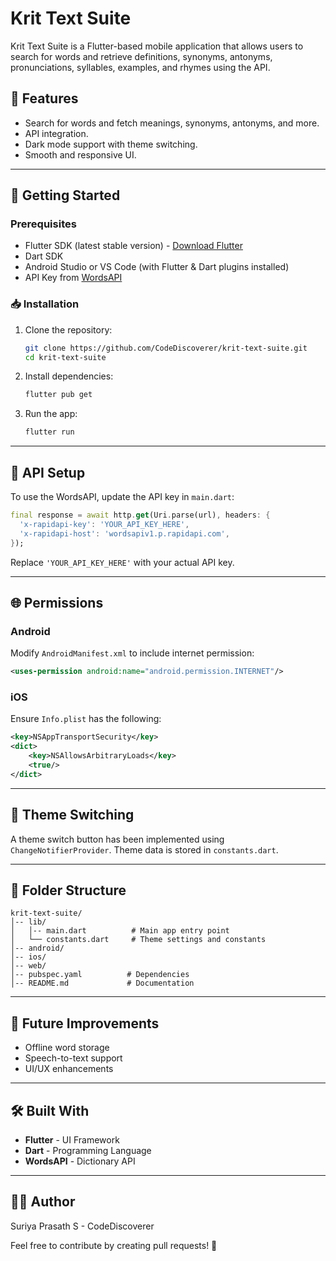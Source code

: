 # Krit Text Suite

Krit Text Suite is a Flutter-based mobile application that allows users to search for words and retrieve definitions, synonyms, antonyms, pronunciations, syllables, examples, and rhymes using the API.

## 📌 Features
- Search for words and fetch meanings, synonyms, antonyms, and more.
- API integration.
- Dark mode support with theme switching.
- Smooth and responsive UI.

---

## 🚀 Getting Started

### Prerequisites
- Flutter SDK (latest stable version) - [Download Flutter](https://flutter.dev/docs/get-started/install)
- Dart SDK
- Android Studio or VS Code (with Flutter & Dart plugins installed)
- API Key from [WordsAPI](https://www.wordsapi.com/)

### 📥 Installation
1. Clone the repository:
   ```sh
   git clone https://github.com/CodeDiscoverer/krit-text-suite.git
   cd krit-text-suite
   ```
2. Install dependencies:
   ```sh
   flutter pub get
   ```
3. Run the app:
   ```sh
   flutter run
   ```

---

## 🔑 API Setup
To use the WordsAPI, update the API key in `main.dart`:
```dart
final response = await http.get(Uri.parse(url), headers: {
  'x-rapidapi-key': 'YOUR_API_KEY_HERE',
  'x-rapidapi-host': 'wordsapiv1.p.rapidapi.com',
});
```
Replace `'YOUR_API_KEY_HERE'` with your actual API key.

---

## 🌐 Permissions

### Android
Modify `AndroidManifest.xml` to include internet permission:
```xml
<uses-permission android:name="android.permission.INTERNET"/>
```

### iOS
Ensure `Info.plist` has the following:
```xml
<key>NSAppTransportSecurity</key>
<dict>
    <key>NSAllowsArbitraryLoads</key>
    <true/>
</dict>
```

---

## 🎨 Theme Switching
A theme switch button has been implemented using `ChangeNotifierProvider`.
Theme data is stored in `constants.dart`.

---

## 📜 Folder Structure
```
krit-text-suite/
│-- lib/
│   │-- main.dart          # Main app entry point
│   └── constants.dart     # Theme settings and constants
│-- android/
│-- ios/
│-- web/
│-- pubspec.yaml          # Dependencies
│-- README.md             # Documentation
```

---

## 📌 Future Improvements
- Offline word storage
- Speech-to-text support
- UI/UX enhancements

---

## 🛠 Built With
- **Flutter** - UI Framework
- **Dart** - Programming Language
- **WordsAPI** - Dictionary API

---

## 👨‍💻 Author
Suriya Prasath S - CodeDiscoverer

Feel free to contribute by creating pull requests! 🚀

